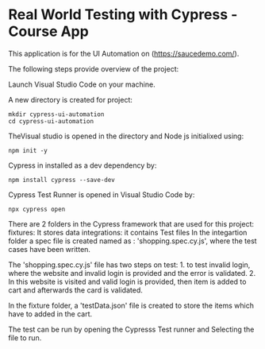 # Real World Testing with Cypress - Course App

This application is for the UI Automation on (https://saucedemo.com/).


The following steps provide overview of the project: 

Launch Visual Studio Code on your machine.

A new directory is created for project:


    mkdir cypress-ui-automation
    cd cypress-ui-automation



TheVisual studio is opened in the directory and Node js initialixed using: 


    npm init -y


Cypress in installed as a dev dependency by:


    npm install cypress --save-dev


Cypress Test Runner is opened in Visual Studio Code by:


    npx cypress open


There are 2 folders in the Cypress framework that are used for this project:
    fixtures: It stores data
    integrations: it contains Test files
In the integartion folder a spec file is created named as : 'shopping.spec.cy.js', where the test cases have been written.

The 'shopping.spec.cy.js' file has two steps on test:
    1. to test invalid login, where the website and invalid login is provided and the error is validated.
    2. In this website is visited and valid login is provided, then item is added to cart and afterwards the card is validated.


In the fixture folder, a 'testData.json' file is created to store the items which have to added in the cart.

The test can be run by opening the Cypresss Test runner and Selecting the file to run.
